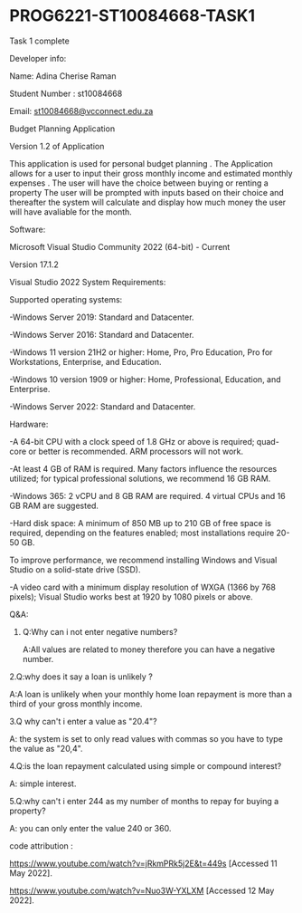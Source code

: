 # PROG6221-ST10084668-TASK1
Task 1 complete

Developer info:

Name: Adina Cherise Raman

Student Number : st10084668

Email: st10084668@vcconnect.edu.za

Budget Planning Application

Version 1.2 of Application

This application is used for personal budget planning .
The Application allows for a user to input their gross monthly income and estimated monthly expenses .
The user will have the choice between buying or renting a property 
The user will be prompted with inputs based on their choice and thereafter the system will calculate and display 
how much money the user will have avaliable for the month.

Software:

Microsoft Visual Studio Community 2022 (64-bit) - Current

Version 17.1.2

Visual Studio 2022 System Requirements:

Supported operating systems:

-Windows Server 2019: Standard and Datacenter.

-Windows Server 2016: Standard and Datacenter.

-Windows 11 version 21H2 or higher: Home, Pro, Pro Education, Pro for Workstations, Enterprise, and Education.

-Windows 10 version 1909 or higher: Home, Professional, Education, and Enterprise.

-Windows Server 2022: Standard and Datacenter.

Hardware:

-A 64-bit CPU with a clock speed of 1.8 GHz or above is required; quad-core or better is recommended. ARM processors will not work.

-At least 4 GB of RAM is required. Many factors influence the resources utilized; for typical professional solutions, we recommend 16 GB RAM.

-Windows 365: 2 vCPU and 8 GB RAM are required. 4 virtual CPUs and 16 GB RAM are suggested.

-Hard disk space: A minimum of 850 MB up to 210 GB of free space is required, depending on the features enabled; most installations require 20-50 GB.

To improve performance, we recommend installing Windows and Visual Studio on a solid-state drive (SSD).

-A video card with a minimum display resolution of WXGA (1366 by 768 pixels); Visual Studio works best at 1920 by 1080 pixels or above.

Q&A:

1. Q:Why can i not enter negative numbers?

   A:All values are related to money therefore you can have a negative number.
   
2.Q:why does it say a loan is unlikely ?

  A:A loan is unlikely when your monthly home loan repayment is more than a third of your gross monthly income.
  
3.Q why can't i enter a value as "20.4"?

  A: the system is set to only read values with commas so you have to type the value as "20,4".
  
4.Q:is the loan repayment calculated using simple or compound interest?

  A: simple interest.
  
5.Q:why can't i enter 244 as my number of months to repay for buying a property?

 A: you can only enter the value 240 or 360.


code attribution :

https://www.youtube.com/watch?v=jRkmPRk5j2E&t=449s [Accessed 11 May 2022].

https://www.youtube.com/watch?v=Nuo3W-YXLXM [Accessed 12 May 2022].

‌
‌

‌
